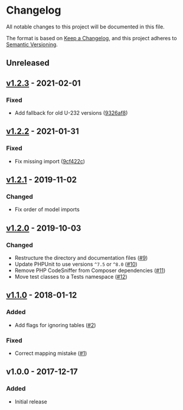 # Changelog

All notable changes to this project will be documented in this file.

The format is based on [Keep a Changelog](https://keepachangelog.com), and this project adheres to [Semantic Versioning](https://semver.org).

## Unreleased

## [v1.2.3] - 2021-02-01

### Fixed
- Add fallback for old U-232 versions ([9326af8](https://github.com/HDInnovations/u232-to-unit3d/commit/9326af8bad5bcb870b1074f4cb47714a6da41c03))

## [v1.2.2] - 2021-01-31

### Fixed
- Fix missing import ([9cf422c](https://github.com/HDInnovations/u232-to-unit3d/commit/9cf422cefc7d0d0811f98bc7c4e6c09c9309e938))

## [v1.2.1] - 2019-11-02

### Changed
- Fix order of model imports

## [v1.2.0] - 2019-10-03

### Changed
- Restructure the directory and documentation files ([#9](https://github.com/HDInnovations/u232-to-unit3d/pull/9))
- Update PHPUnit to use versions `^7.5` or `^8.0` ([#10](https://github.com/HDInnovations/u232-to-unit3d/pull/10))
- Remove PHP CodeSniffer from Composer dependencies ([#11](https://github.com/HDInnovations/u232-to-unit3d/pull/11))
- Move test classes to a Tests namespace ([#12](https://github.com/HDInnovations/u232-to-unit3d/pull/12))

## [v1.1.0] - 2018-01-12

### Added
- Add flags for ignoring tables ([#2](https://github.com/HDInnovations/u232-to-unit3d/issues/2))

### Fixed
- Correct mapping mistake ([#1](https://github.com/HDInnovations/u232-to-unit3d/issues/1))

## v1.0.0 - 2017-12-17

### Added
- Initial release

[v1.2.3]: https://github.com/HDInnovations/u232-to-unit3d/compare/v1.2.2...v1.2.3
[v1.2.2]: https://github.com/HDInnovations/u232-to-unit3d/compare/v1.2.1...v1.2.2
[v1.2.1]: https://github.com/HDInnovations/u232-to-unit3d/compare/v1.2.0...v1.2.1
[v1.2.0]: https://github.com/HDInnovations/u232-to-unit3d/compare/v1.1.0...v1.2.0
[v1.1.0]: https://github.com/HDInnovations/u232-to-unit3d/compare/v1.0.0...v1.1.0
